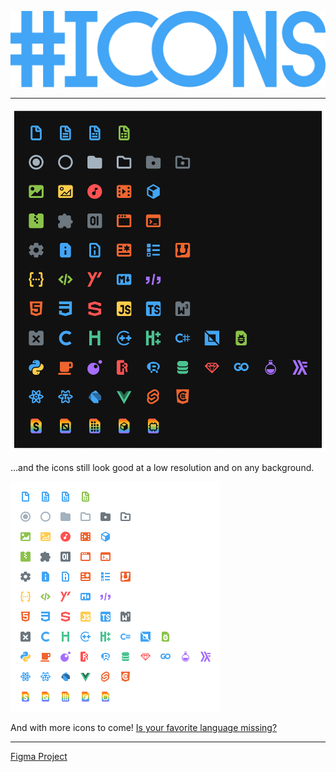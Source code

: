 ![Sharp Icons](images/logo.png)

---

![Icons](images/readme/icons.png)

...and the icons still look good at a low resolution and on any background.

![Small icons](images/readme/icons-small.png)

And with more icons to come! [Is your favorite language missing?](https://github.com/CiberTurtle/Sharp-Icons/issues/new/choose)

---

[Figma Project](https://www.figma.com/file/XTSnjiwI5MXJnqEwZDetnT/VSCode-Icons)
